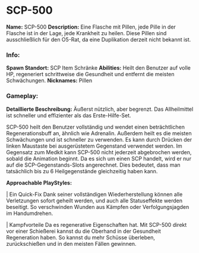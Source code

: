 # SCP-500

**Name:** SCP-500
**Description:** Eine Flasche mit Pillen, jede Pille in der Flasche ist in der Lage, jede Krankheit zu heilen. Diese Pillen sind ausschließlich für den O5-Rat, da eine Duplikation derzeit nicht bekannt ist.

### Info:

**Spawn Standort:** SCP Item Schränke
**Abilities:** Heilt den Benutzer auf volle HP, regeneriert schrittweise die Gesundheit und entfernt die meisten Schwächungen.
**Nicknames:** Pillen

### Gameplay:

**Detaillierte Beschreibung:**
Äußerst nützlich, aber begrenzt. Das Allheilmittel ist schneller und effizienter als das Erste-Hilfe-Set.

SCP-500 heilt den Benutzer vollständig und wendet einen beträchtlichen Regenerationsbuff an, ähnlich wie Adrenalin. Außerdem heilt es die meisten Schwächungen und ist schneller zu verwenden. Es kann durch Drücken der linken Maustaste bei ausgerüstetem Gegenstand verwendet werden. Im Gegensatz zum Medkit kann SCP-500 nicht jederzeit abgebrochen werden, sobald die Animation beginnt. Da es sich um einen SCP handelt, wird er nur auf die SCP-Gegenstands-Slots angerechnet. Dies bedeutet, dass man tatsächlich bis zu 6 Heilgegenstände gleichzeitig haben kann.


**Approachable PlayStyles:**

| Ein Quick-Fix
Dank seiner vollständigen Wiederherstellung können alle Verletzungen sofort geheilt werden, und auch alle Statuseffekte werden beseitigt. So verschwinden Wunden aus Kämpfen oder Verfolgungsjagden im Handumdrehen.

| Kampfvorteile
Da es regenerative Eigenschaften hat. Mit SCP-500 direkt vor einer Schießerei kannst du die Oberhand in der Gesundheit Regeneration haben. So kannst du mehr Schüsse überleben, zurückschießen und in den meisten Fällen gewinnen.
